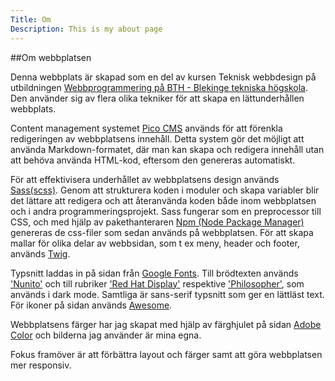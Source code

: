 ```yaml
---
Title: Om
Description: This is my about page
---
```


##Om webbplatsen

Denna webbplats är skapad som en del av kursen Teknisk webbdesign på utbildningen <a href="https://www.bth.se/utbildning/program-och-kurser/pagwg/?val=pagwg23h" class="a-link">Webbprogrammering på BTH - Blekinge tekniska högskola</a>. Den använder sig av flera olika tekniker för att skapa en lättunderhållen webbplats.

Content management systemet <a href="https://picocms.org/" class="a-link">Pico CMS</a> används för att förenkla redigeringen av webbplatsens innehåll. Detta system gör det möjligt att använda Markdown-formatet, där man kan skapa och redigera innehåll utan att behöva använda HTML-kod, eftersom den genereras automatiskt.

För att effektivisera underhållet av webbplatsens design används <a href="https://sass-lang.com/" class="a-link">Sass(scss)</a>. Genom att strukturera koden i moduler och skapa variabler blir det lättare att redigera och att återanvända koden både inom webbplatsen och i andra programmeringsprojekt. Sass fungerar som en preprocessor till CSS, och med hjälp av pakethanteraren <a href="https://docs.npmjs.com/about-npm" class="a-link">Npm (Node Package Manager)</a> genereras de css-filer som sedan används på webbplatsen. För att skapa mallar för olika delar av webbsidan, som t ex meny, header och footer, används <a href="https://twig.symfony.com/" class="a-link">Twig</a>.

Typsnitt laddas in på sidan från <a href="https://fonts.google.com/" class="a-link">Google Fonts</a>. Till brödtexten används <a href="https://fonts.google.com/specimen/Nunito?query=nunito" class="a-link">'Nunito'</a> och till rubriker  <a href="https://fonts.google.com/specimen/Red+Hat+Display?query=red+hat" class="a-link">'Red Hat Display'</a> respektive <a href="https://fonts.google.com/specimen/Philosopher" class="a-link">'Philosopher'</a>, som används i dark mode. Samtliga är sans-serif typsnitt som ger en lättläst text. För ikoner på sidan används <a href="https://fontawesome.com/Font" class="a-link"> Awesome</a>.

Webbplatsens färger har jag skapat med hjälp av färghjulet på sidan <a href="https://color.adobe.com/sv/create/color-wheel" class="a-link">Adobe Color</a> och bilderna jag använder är mina egna.

Fokus framöver är att förbättra layout och färger samt att göra webbplatsen mer responsiv.




